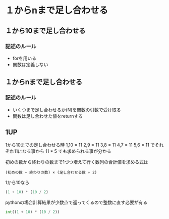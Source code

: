 
# １からnまで足し合わせる

## １から10まで足し合わせる

### 記述のルール
- forを用いる
- 関数は定義しない

## １からnまで足し合わせる

### 記述のルール
- いくつまで足し合わせるか(N)を関数の引数で受け取る
- 関数は足し合わせた値をreturnする


## 1UP
1から10までの足し合わせる時
1,10 = 11
2,9  = 11
3,8  = 11
4,7  = 11
5,6  = 11
でそれぞれ11になる事から
11 * 5 でも求められる事が分かる

初めの数から終わりの数まで1づつ増えて行く数列の合計値を求める式は

```
(初めの数 + 終わりの数) × (足し合わせる数 ÷ 2)
```
1から10なら
```python
(1 + 10) * (10 / 2)
```
pythonの場合計算結果が少数点で返ってくるので整数に直す必要が有る
```python
int((1 + 10) * (10 / 2))
```
